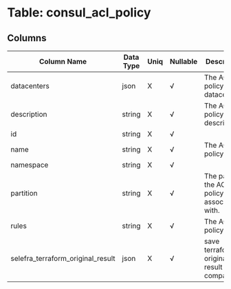# Table: consul_acl_policy

## Columns 

|  Column Name   |  Data Type  | Uniq | Nullable | Description | 
|  ----  | ----  | ----  | ----  | ---- | 
| datacenters | json | X | √ | The ACL policy datacenters. | 
| description | string | X | √ | The ACL policy description. | 
| id | string | X | √ |  | 
| name | string | X | √ | The ACL policy name. | 
| namespace | string | X | √ |  | 
| partition | string | X | √ | The partition the ACL policy is associated with. | 
| rules | string | X | √ | The ACL policy rules. | 
| selefra_terraform_original_result | json | X | √ | save terraform original result for compatibility | 


